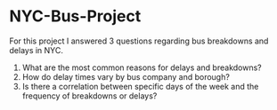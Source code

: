 # NYC-Bus-Project
For this project I answered 3 questions regarding bus breakdowns and delays in NYC.
1.  What are the most common reasons for delays and breakdowns?
2.  How do delay times vary by bus company and borough?
3.  Is there a correlation between specific days of the week and the frequency of breakdowns or delays?
